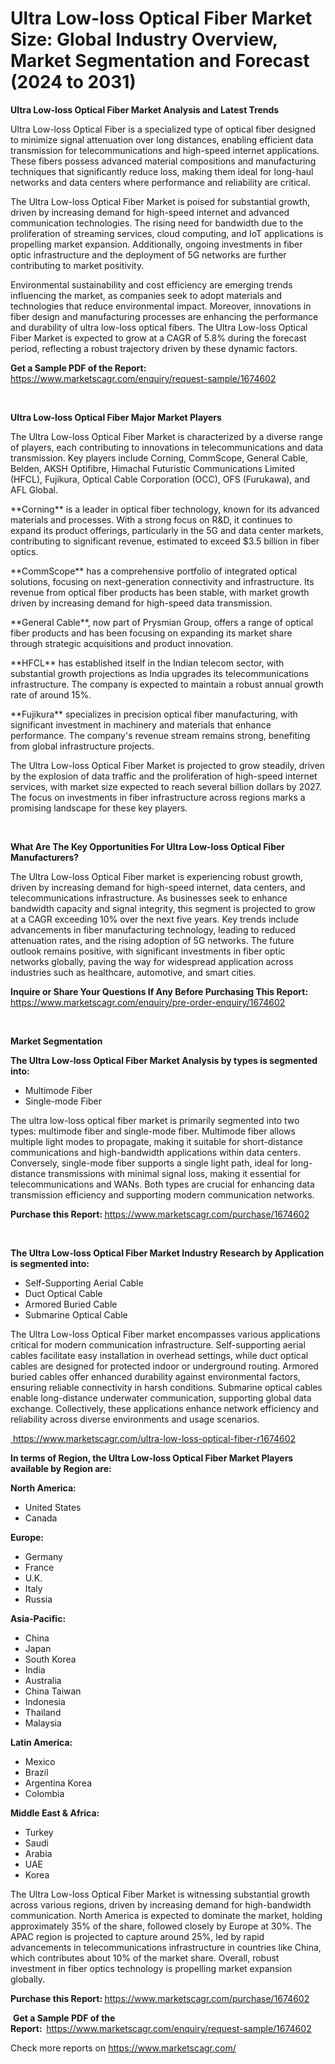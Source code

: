<p><h1>Ultra Low-loss Optical Fiber Market Size: Global Industry Overview, Market Segmentation and Forecast (2024 to 2031)</h1></p><p><strong>Ultra Low-loss Optical Fiber Market Analysis and Latest Trends</strong></p>
<p><p>Ultra Low-loss Optical Fiber is a specialized type of optical fiber designed to minimize signal attenuation over long distances, enabling efficient data transmission for telecommunications and high-speed internet applications. These fibers possess advanced material compositions and manufacturing techniques that significantly reduce loss, making them ideal for long-haul networks and data centers where performance and reliability are critical.</p><p>The Ultra Low-loss Optical Fiber Market is poised for substantial growth, driven by increasing demand for high-speed internet and advanced communication technologies. The rising need for bandwidth due to the proliferation of streaming services, cloud computing, and IoT applications is propelling market expansion. Additionally, ongoing investments in fiber optic infrastructure and the deployment of 5G networks are further contributing to market positivity.</p><p>Environmental sustainability and cost efficiency are emerging trends influencing the market, as companies seek to adopt materials and technologies that reduce environmental impact. Moreover, innovations in fiber design and manufacturing processes are enhancing the performance and durability of ultra low-loss optical fibers. The Ultra Low-loss Optical Fiber Market is expected to grow at a CAGR of 5.8% during the forecast period, reflecting a robust trajectory driven by these dynamic factors.</p></p>
<p><strong>Get a Sample PDF of the Report:&nbsp;</strong> <a href="https://www.marketscagr.com/enquiry/request-sample/1674602?utm_campaign=1909&utm_medium=2&utm_source=Github&utm_content=ia&utm_term=28122024&utm_id=ultra-low-loss-optical-fiber">https://www.marketscagr.com/enquiry/request-sample/1674602</a></p>
<p>&nbsp;</p>
<p><strong>Ultra Low-loss Optical Fiber Major Market Players</strong></p>
<p><p>The Ultra Low-loss Optical Fiber Market is characterized by a diverse range of players, each contributing to innovations in telecommunications and data transmission. Key players include Corning, CommScope, General Cable, Belden, AKSH Optifibre, Himachal Futuristic Communications Limited (HFCL), Fujikura, Optical Cable Corporation (OCC), OFS (Furukawa), and AFL Global.</p><p>**Corning** is a leader in optical fiber technology, known for its advanced materials and processes. With a strong focus on R&D, it continues to expand its product offerings, particularly in the 5G and data center markets, contributing to significant revenue, estimated to exceed $3.5 billion in fiber optics.</p><p>**CommScope** has a comprehensive portfolio of integrated optical solutions, focusing on next-generation connectivity and infrastructure. Its revenue from optical fiber products has been stable, with market growth driven by increasing demand for high-speed data transmission.</p><p>**General Cable**, now part of Prysmian Group, offers a range of optical fiber products and has been focusing on expanding its market share through strategic acquisitions and product innovation. </p><p>**HFCL** has established itself in the Indian telecom sector, with substantial growth projections as India upgrades its telecommunications infrastructure. The company is expected to maintain a robust annual growth rate of around 15%.</p><p>**Fujikura** specializes in precision optical fiber manufacturing, with significant investment in machinery and materials that enhance performance. The company's revenue stream remains strong, benefiting from global infrastructure projects.</p><p>The Ultra Low-loss Optical Fiber Market is projected to grow steadily, driven by the explosion of data traffic and the proliferation of high-speed internet services, with market size expected to reach several billion dollars by 2027. The focus on investments in fiber infrastructure across regions marks a promising landscape for these key players.</p></p>
<p>&nbsp;</p>
<p><strong>What Are The Key Opportunities For Ultra Low-loss Optical Fiber Manufacturers?</strong></p>
<p><p>The Ultra Low-loss Optical Fiber market is experiencing robust growth, driven by increasing demand for high-speed internet, data centers, and telecommunications infrastructure. As businesses seek to enhance bandwidth capacity and signal integrity, this segment is projected to grow at a CAGR exceeding 10% over the next five years. Key trends include advancements in fiber manufacturing technology, leading to reduced attenuation rates, and the rising adoption of 5G networks. The future outlook remains positive, with significant investments in fiber optic networks globally, paving the way for widespread application across industries such as healthcare, automotive, and smart cities.</p></p>
<p><strong>Inquire or Share Your Questions If Any Before Purchasing This Report:</strong> <a href="https://www.marketscagr.com/enquiry/pre-order-enquiry/1674602?utm_campaign=1909&utm_medium=2&utm_source=Github&utm_content=ia&utm_term=28122024&utm_id=ultra-low-loss-optical-fiber">https://www.marketscagr.com/enquiry/pre-order-enquiry/1674602</a></p>
<p>&nbsp;</p>
<p><strong>Market Segmentation</strong></p>
<p><strong>The Ultra Low-loss Optical Fiber Market Analysis by types is segmented into:</strong></p>
<p><ul><li>Multimode Fiber</li><li>Single-mode Fiber</li></ul></p>
<p><p>The ultra low-loss optical fiber market is primarily segmented into two types: multimode fiber and single-mode fiber. Multimode fiber allows multiple light modes to propagate, making it suitable for short-distance communications and high-bandwidth applications within data centers. Conversely, single-mode fiber supports a single light path, ideal for long-distance transmissions with minimal signal loss, making it essential for telecommunications and WANs. Both types are crucial for enhancing data transmission efficiency and supporting modern communication networks.</p></p>
<p><strong>Purchase this Report:&nbsp;</strong><a href="https://www.marketscagr.com/purchase/1674602?utm_campaign=1909&utm_medium=2&utm_source=Github&utm_content=ia&utm_term=28122024&utm_id=ultra-low-loss-optical-fiber">https://www.marketscagr.com/purchase/1674602</a></p>
<p>&nbsp;</p>
<p><strong>The Ultra Low-loss Optical Fiber Market Industry Research by Application is segmented into:</strong></p>
<p><ul><li>Self-Supporting Aerial Cable</li><li>Duct Optical Cable</li><li>Armored Buried Cable</li><li>Submarine Optical Cable</li></ul></p>
<p><p>The Ultra Low-loss Optical Fiber market encompasses various applications critical for modern communication infrastructure. Self-supporting aerial cables facilitate easy installation in overhead settings, while duct optical cables are designed for protected indoor or underground routing. Armored buried cables offer enhanced durability against environmental factors, ensuring reliable connectivity in harsh conditions. Submarine optical cables enable long-distance underwater communication, supporting global data exchange. Collectively, these applications enhance network efficiency and reliability across diverse environments and usage scenarios.</p></p>
<p><a href="https://www.marketscagr.com/ultra-low-loss-optical-fiber-r1674602?utm_campaign=1909&utm_medium=2&utm_source=Github&utm_content=ia&utm_term=28122024&utm_id=ultra-low-loss-optical-fiber">&nbsp;https://www.marketscagr.com/ultra-low-loss-optical-fiber-r1674602</a></p>
<p><strong>In terms of Region, the Ultra Low-loss Optical Fiber Market Players available by Region are:</strong></p>
<p>
    <p> <strong> North America: </strong>
        <ul>
            <li>United States</li>
            <li>Canada</li>
        </ul>
        </p> 
    <p> <strong> Europe: </strong>
        <ul>
            <li>Germany</li>
            <li>France</li>
            <li>U.K.</li>
            <li>Italy</li>
            <li>Russia</li>
        </ul>
        </p> 
    <p> <strong> Asia-Pacific: </strong>
        <ul>
            <li>China</li>
            <li>Japan</li>
            <li>South Korea</li>
            <li>India</li>
            <li>Australia</li>
            <li>China Taiwan</li>
            <li>Indonesia</li>
            <li>Thailand</li>
            <li>Malaysia</li>
        </ul>
        </p> 
    <p> <strong> Latin America: </strong>
        <ul>
            <li>Mexico</li>
            <li>Brazil</li>
            <li>Argentina Korea</li>
            <li>Colombia</li>
        </ul>
        </p> 
    <p> <strong> Middle East & Africa: </strong>
        <ul>
            <li>Turkey</li>
            <li>Saudi</li>
            <li>Arabia</li>
            <li>UAE</li>
            <li>Korea</li>
        </ul>
    </p>
    </p>
<p><p>The Ultra Low-loss Optical Fiber Market is witnessing substantial growth across various regions, driven by increasing demand for high-bandwidth communication. North America is expected to dominate the market, holding approximately 35% of the share, followed closely by Europe at 30%. The APAC region is projected to capture around 25%, led by rapid advancements in telecommunications infrastructure in countries like China, which contributes about 10% of the market share. Overall, robust investment in fiber optics technology is propelling market expansion globally.</p></p>
<p><strong>Purchase this Report: </strong><a href="https://www.marketscagr.com/purchase/1674602?utm_campaign=1909&utm_medium=2&utm_source=Github&utm_content=ia&utm_term=28122024&utm_id=ultra-low-loss-optical-fiber">https://www.marketscagr.com/purchase/1674602</a></p>
<p>&nbsp;<strong>Get a Sample PDF of the Report:&nbsp;&nbsp;</strong><a href="https://www.marketscagr.com/enquiry/request-sample/1674602?utm_campaign=1909&utm_medium=2&utm_source=Github&utm_content=ia&utm_term=28122024&utm_id=ultra-low-loss-optical-fiber">https://www.marketscagr.com/enquiry/request-sample/1674602</a></p>
<p><strong></strong></p>
<p>Check more reports on <a href="https://www.marketscagr.com/?utm_campaign=1909&utm_medium=2&utm_source=Github&utm_content=ia&utm_term=28122024&utm_id=ultra-low-loss-optical-fiber">https://www.marketscagr.com/</a></p>